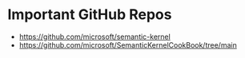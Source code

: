 # Important GitHub Repos
- https://github.com/microsoft/semantic-kernel
- https://github.com/microsoft/SemanticKernelCookBook/tree/main
